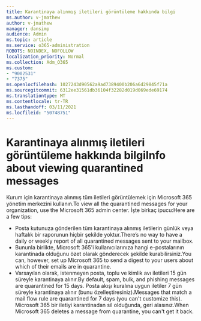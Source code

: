 ```yaml
---
title: Karantinaya alınmış iletileri görüntüleme hakkında bilgi
ms.author: v-jmathew
author: v-jmathew
manager: dansimp
audience: Admin
ms.topic: article
ms.service: o365-administration
ROBOTS: NOINDEX, NOFOLLOW
localization_priority: Normal
ms.collection: Adm_O365
ms.custom:
- "9002531"
- "7375"
ms.openlocfilehash: 1027243d90562a9ad7389400b206a6d29845f71a
ms.sourcegitcommit: 6312ee31561db36104f32282d019d069ede69174
ms.translationtype: MT
ms.contentlocale: tr-TR
ms.lasthandoff: 03/11/2021
ms.locfileid: "50748751"
---
```

# <a name="info-about-viewing-quarantined-messages"></a><span data-ttu-id="3cbbd-102">Karantinaya alınmış iletileri görüntüleme hakkında bilgi</span><span class="sxs-lookup"><span data-stu-id="3cbbd-102">Info about viewing quarantined messages</span></span>

<span data-ttu-id="3cbbd-103">Kurum için karantinaya alınmış tüm iletileri görüntülemek için Microsoft 365 yönetim merkezini kullanın.</span><span class="sxs-lookup"><span data-stu-id="3cbbd-103">To view all the quarantined messages for your organization, use the Microsoft 365 admin center.</span></span> <span data-ttu-id="3cbbd-104">İşte birkaç ipucu:</span><span class="sxs-lookup"><span data-stu-id="3cbbd-104">Here are a few tips:</span></span>

- <span data-ttu-id="3cbbd-105">Posta kutunuza gönderilen tüm karantinaya alınmış iletilerin günlük veya haftalık bir raporunun hiçbir şekilde yoktur.</span><span class="sxs-lookup"><span data-stu-id="3cbbd-105">There’s no way to have a daily or weekly report of all quarantined messages sent to your mailbox.</span></span>
- <span data-ttu-id="3cbbd-106">Bununla birlikte, Microsoft 365'i kullanıcılarınıza hangi e-postalarının karantinada olduğunu özet olarak gönderecek şekilde kurabilirsiniz.</span><span class="sxs-lookup"><span data-stu-id="3cbbd-106">You can, however, set up Microsoft 365 to send a digest to your users about which of their emails are in quarantine.</span></span>
- <span data-ttu-id="3cbbd-107">Varsayılan olarak, istenmeyen posta, toplu ve kimlik avı iletileri 15 gün süreyle karantinaya alınır.</span><span class="sxs-lookup"><span data-stu-id="3cbbd-107">By default, spam, bulk, and phishing messages are quarantined for 15 days.</span></span> <span data-ttu-id="3cbbd-108">Posta akışı kuralına uygun iletiler 7 gün süreyle karantinaya alınır (bunu özelleştiresiniz).</span><span class="sxs-lookup"><span data-stu-id="3cbbd-108">Messages that match a mail flow rule are quarantined for 7 days (you can't customize this).</span></span> <span data-ttu-id="3cbbd-109">Microsoft 365 bir iletiyi karantinadan sil olduğunda, geri alasınız.</span><span class="sxs-lookup"><span data-stu-id="3cbbd-109">When Microsoft 365 deletes a message from quarantine, you can't get it back.</span></span>
